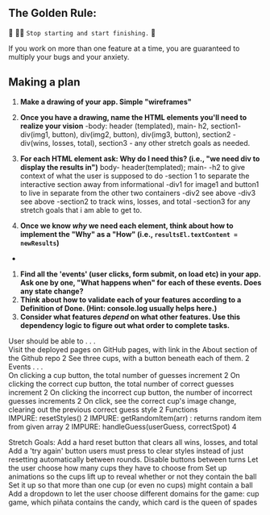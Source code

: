 ## The Golden Rule: 

🦸 🦸‍♂️ `Stop starting and start finishing.` 🏁

If you work on more than one feature at a time, you are guaranteed to multiply your bugs and your anxiety.

## Making a plan

1) **Make a drawing of your app. Simple "wireframes"**

1) **Once you have a drawing, name the HTML elements you'll need to realize your vision**
  -body: header (templated), main- h2, section1- div(img1, button), div(img2, button), div(img3, button), section2 -div(wins, losses, total), section3 - any other stretch goals as needed.
1) **For each HTML element ask: Why do I need this? (i.e., "we need div to display the results in")** 
    body- header(templated);
    main- 
      -h2 to give context of what the user is supposed to do
      -section 1 to separate the interactive section away from informational
        -div1 for image1 and button1 to live in separate from the other two containers
        -div2 see above
        -div3 see above
      -section2 to track wins, losses, and total 
      -section3 for any stretch goals that i am able to get to.
1) **Once we know _why_ we need each element, think about how to implement the "Why" as a "How" (i.e., `resultsEl.textContent = newResults`)**
  -
1) **Find all the 'events' (user clicks, form submit, on load etc) in your app. Ask one by one, "What happens when" for each of these events. Does any state change?**
1) **Think about how to validate each of your features according to a Definition of Done. (Hint: console.log usually helps here.)**
1) **Consider what features _depend_ on what other features. Use this dependency logic to figure out what order to complete tasks.**


User should be able to . . .	
Visit the deployed pages on GitHub pages, with link in the About section of the Github repo	2
See three cups, with a button beneath each of them.	2
Events . . .	
On clicking a cup button, the total number of guesses increment	2
On clicking the correct cup button, the total number of correct guesses increment	2
On clicking the incorrect cup button, the number of incorrect guesses increments	2
On click, see the correct cup's image change, clearing out the previous correct guess style	2
Functions	
IMPURE: resetStyles()	2
IMPURE: getRandomItem(arr) : returns random item from given array	2
IMPURE: handleGuess(userGuess, correctSpot)	4

Stretch Goals:
Add a hard reset button that clears all wins, losses, and total
Add a 'try again' button users must press to clear styles instead of just resetting automatically between rounds. Disable buttons between turns
Let the user choose how many cups they have to choose from
Set up animations so the cups lift up to reveal whether or not they contain the ball
Set it up so that more than one cup (or even no cups) might contain a ball
Add a dropdown to let the user choose different domains for the game: cup game, which piñata contains the candy, which card is the queen of spades